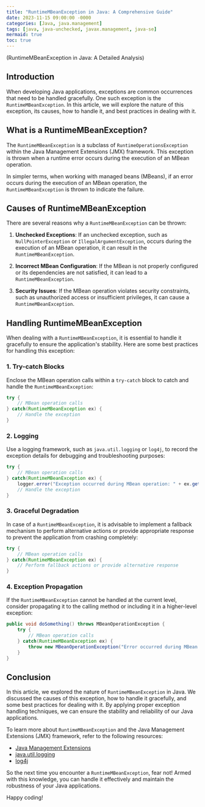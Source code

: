 ```yaml
---
title: "RuntimeMBeanException in Java: A Comprehensive Guide"
date: 2023-11-15 09:00:00 -0000
categories: [Java, java.management]
tags: [java, java-unchecked, javax.management, java-se]
mermaid: true
toc: true
---
```



(RuntimeMBeanException in Java: A Detailed Analysis)

## Introduction

When developing Java applications, exceptions are common occurrences that need to be handled gracefully. One such exception is the `RuntimeMBeanException`. In this article, we will explore the nature of this exception, its causes, how to handle it, and best practices in dealing with it.

## What is a RuntimeMBeanException?

The `RuntimeMBeanException` is a subclass of `RuntimeOperationsException` within the Java Management Extensions (JMX) framework. This exception is thrown when a runtime error occurs during the execution of an MBean operation.

In simpler terms, when working with managed beans (MBeans), if an error occurs during the execution of an MBean operation, the `RuntimeMBeanException` is thrown to indicate the failure.

## Causes of RuntimeMBeanException

There are several reasons why a `RuntimeMBeanException` can be thrown:

1. **Unchecked Exceptions**: If an unchecked exception, such as `NullPointerException` or `IllegalArgumentException`, occurs during the execution of an MBean operation, it can result in the `RuntimeMBeanException`.

2. **Incorrect MBean Configuration**: If the MBean is not properly configured or its dependencies are not satisfied, it can lead to a `RuntimeMBeanException`.

3. **Security Issues**: If the MBean operation violates security constraints, such as unauthorized access or insufficient privileges, it can cause a `RuntimeMBeanException`.

## Handling RuntimeMBeanException

When dealing with a `RuntimeMBeanException`, it is essential to handle it gracefully to ensure the application's stability. Here are some best practices for handling this exception:

### 1. Try-catch Blocks

Enclose the MBean operation calls within a `try-catch` block to catch and handle the `RuntimeMBeanException`:

```java
try {
    // MBean operation calls
} catch(RuntimeMBeanException ex) {
    // Handle the exception
}
```

### 2. Logging

Use a logging framework, such as `java.util.logging` or `log4j`, to record the exception details for debugging and troubleshooting purposes:

```java
try {
    // MBean operation calls
} catch(RuntimeMBeanException ex) {
    logger.error("Exception occurred during MBean operation: " + ex.getMessage());
    // Handle the exception
}
```

### 3. Graceful Degradation

In case of a `RuntimeMBeanException`, it is advisable to implement a fallback mechanism to perform alternative actions or provide appropriate response to prevent the application from crashing completely:

```java
try {
    // MBean operation calls
} catch(RuntimeMBeanException ex) {
    // Perform fallback actions or provide alternative response
}
```

### 4. Exception Propagation

If the `RuntimeMBeanException` cannot be handled at the current level, consider propagating it to the calling method or including it in a higher-level exception:

```java
public void doSomething() throws MBeanOperationException {
    try {
        // MBean operation calls
    } catch(RuntimeMBeanException ex) {
        throw new MBeanOperationException("Error occurred during MBean operation", ex);
    }
}
```

## Conclusion

In this article, we explored the nature of `RuntimeMBeanException` in Java. We discussed the causes of this exception, how to handle it gracefully, and some best practices for dealing with it. By applying proper exception handling techniques, we can ensure the stability and reliability of our Java applications.

To learn more about `RuntimeMBeanException` and the Java Management Extensions (JMX) framework, refer to the following resources:

- [Java Management Extensions](https://docs.oracle.com/javase/8/docs/technotes/guides/management/overview.html)
- [java.util.logging](https://docs.oracle.com/en/java/javase/14/docs/api/java.logging/java/util/logging/package-summary.html)
- [log4j](https://logging.apache.org/log4j/2.x/)

So the next time you encounter a `RuntimeMBeanException`, fear not! Armed with this knowledge, you can handle it effectively and maintain the robustness of your Java applications.

Happy coding!